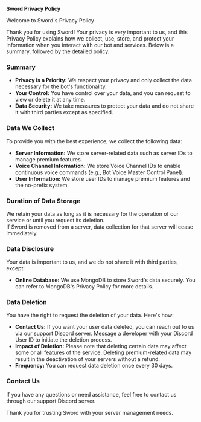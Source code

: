 

**Sword Privacy Policy**

Welcome to Sword's Privacy Policy

Thank you for using Sword! Your privacy is very important to us, and this Privacy Policy explains how we collect, use, store, and protect your information when you interact with our bot and services. Below is a summary, followed by the detailed policy.

### Summary
- **Privacy is a Priority:** We respect your privacy and only collect the data necessary for the bot's functionality.
- **Your Control:** You have control over your data, and you can request to view or delete it at any time.
- **Data Security:** We take measures to protect your data and do not share it with third parties except as specified.

### Data We Collect
To provide you with the best experience, we collect the following data:

- **Server Information:** We store server-related data such as server IDs to manage premium features.
- **Voice Channel Information:** We store Voice Channel IDs to enable continuous voice commands (e.g., Bot Voice Master Control Panel).
- **User Information:** We store user IDs to manage premium features and the no-prefix system.

### Duration of Data Storage
We retain your data as long as it is necessary for the operation of our service or until you request its deletion.  
If Sword is removed from a server, data collection for that server will cease immediately.

### Data Disclosure
Your data is important to us, and we do not share it with third parties, except:

- **Online Database:** We use MongoDB to store Sword's data securely. You can refer to MongoDB's Privacy Policy for more details.

### Data Deletion
You have the right to request the deletion of your data. Here's how:

- **Contact Us:** If you want your user data deleted, you can reach out to us via our support Discord server. Message a developer with your Discord User ID to initiate the deletion process.
- **Impact of Deletion:** Please note that deleting certain data may affect some or all features of the service. Deleting premium-related data may result in the deactivation of your servers without a refund.
- **Frequency:** You can request data deletion once every 30 days.

### Contact Us
If you have any questions or need assistance, feel free to contact us through our support Discord server.

Thank you for trusting Sword with your server management needs.
